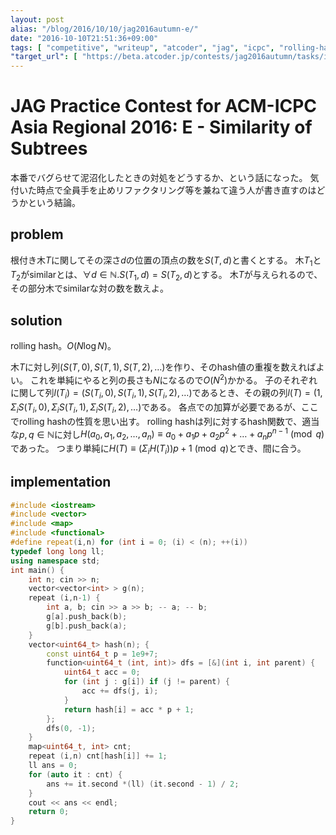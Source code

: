 ```yaml
---
layout: post
alias: "/blog/2016/10/10/jag2016autumn-e/"
date: "2016-10-10T21:51:36+09:00"
tags: [ "competitive", "writeup", "atcoder", "jag", "icpc", "rolling-hash", "tree" ]
"target_url": [ "https://beta.atcoder.jp/contests/jag2016autumn/tasks/icpc2016autumn_e" ]
---
```


# JAG Practice Contest for ACM-ICPC Asia Regional 2016: E - Similarity of Subtrees

本番でバグらせて泥沼化したときの対処をどうするか、という話になった。
気付いた時点で全員手を止めリファクタリング等を兼ねて違う人が書き直すのはどうかという結論。

## problem

根付き木$T$に関してその深さ$d$の位置の頂点の数を$S(T,d)$と書くとする。
木$T_1$と$T_2$がsimilarとは、$\forall d \in \mathbb{N}. S(T_1,d) = S(T_2,d)$とする。
木$T$が与えられるので、その部分木でsimilarな対の数を数えよ。

## solution

rolling hash。$O(N \log N)$。

木$T$に対し列$(S(T,0), S(T,1), S(T,2), \dots)$を作り、そのhash値の重複を数えればよい。
これを単純にやると列の長さも$N$になるので$O(N^2)$かかる。
子のそれぞれに関して列$l(T_i) = (S(T_i,0), S(T_i,1), S(T_i,2), \dots)$であるとき、その親の列$l(T) = (1, \Sigma_i S(T_i,0), \Sigma_i S(T_i,1), \Sigma_i S(T_i,2), \dots)$である。
各点での加算が必要であるが、ここでrolling hashの性質を思い出す。
rolling hashは列に対するhash関数で、適当な$p, q \in \mathbb{N}$に対し$H(a_0, a_1, a_2, \dots, a_n) \equiv a_0 + a_1p + a_2p^2 + \dots + a_np^{n-1} \pmod q$であった。
つまり単純に$H(T) \equiv (\Sigma_i H(T_i))p + 1 \pmod q$とでき、間に合う。

## implementation

``` c++
#include <iostream>
#include <vector>
#include <map>
#include <functional>
#define repeat(i,n) for (int i = 0; (i) < (n); ++(i))
typedef long long ll;
using namespace std;
int main() {
    int n; cin >> n;
    vector<vector<int> > g(n);
    repeat (i,n-1) {
        int a, b; cin >> a >> b; -- a; -- b;
        g[a].push_back(b);
        g[b].push_back(a);
    }
    vector<uint64_t> hash(n); {
        const uint64_t p = 1e9+7;
        function<uint64_t (int, int)> dfs = [&](int i, int parent) {
            uint64_t acc = 0;
            for (int j : g[i]) if (j != parent) {
                acc += dfs(j, i);
            }
            return hash[i] = acc * p + 1;
        };
        dfs(0, -1);
    }
    map<uint64_t, int> cnt;
    repeat (i,n) cnt[hash[i]] += 1;
    ll ans = 0;
    for (auto it : cnt) {
        ans += it.second *(ll) (it.second - 1) / 2;
    }
    cout << ans << endl;
    return 0;
}
```
